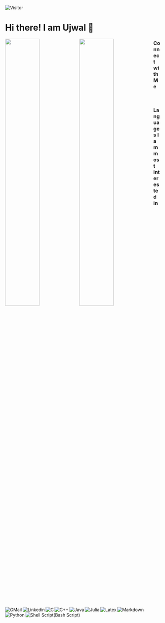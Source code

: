 ![Visitor](https://visitor-badge.laobi.icu/badge?page_id=ujwaljp.ujwaljp)
# Hi there! I am Ujwal :wave:

<img src="https://github-readme-stats.vercel.app/api?username=ujwaljp&count_private=true&show_icons=true&theme=radical" align="Left" width=47%>
<img src="https://github-readme-stats.vercel.app/api/top-langs/?username=ujwaljp&layout=compact&theme=radical" align="Left" width=47%>

### Connect with Me
<a href="mailto:ujwal12366@gmail.com"><img align="left" alt="GMail" src="https://img.shields.io/badge/Gmail-D14836?style=for-the-badge&logo=gmail&logoColor=white"/></a>
<a href="<https://www.linkedin.com/in/ujwal-jyot-panda-013be>"><img align="left" alt="Linkedin" src="https://img.shields.io/badge/LinkedIn-0077B5?style=for-the-badge&logo=linkedin&logoColor=white"/></a>
<br/>

### Languages I am most interested in

<img align="left" alt="C" src="https://img.shields.io/badge/c-%2300599C.svg?style=for-the-badge&logo=c&logoColor=white"/>
<img align="left" alt="C++" src="https://img.shields.io/badge/c++-%2300599C.svg?style=for-the-badge&logo=c%2B%2B&logoColor=white"/>
<img align="left" alt="Java" src="https://img.shields.io/badge/java-%23ED8B00.svg?style=for-the-badge&logo=java&logoColor=white"/>
<img align="left" alt="Julia" src="https://img.shields.io/badge/-Julia-9558B2?style=for-the-badge&logo=julia&logoColor=white"/>

<img align="left" alt="Latex" src="https://img.shields.io/badge/latex-%23008080.svg?style=for-the-badge&logo=latex&logoColor=white"/>
<img align="left" alt="Markdown" src="https://img.shields.io/badge/markdown-%23000000.svg?style=for-the-badge&logo=markdown&logoColor=white"/>
<img align="left" alt="Python" src="https://img.shields.io/badge/python-3670A0?style=for-the-badge&logo=python&logoColor=ffdd54"/>
<img align="left" alt="Shell Script(Bash Script)" src="https://img.shields.io/badge/shell_script-%23121011.svg?style=for-the-badge&logo=gnu-bash&logoColor=white"/>
